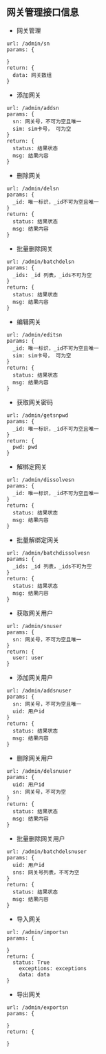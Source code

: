 ## 网关管理接口信息
- 网关管理
```
url: /admin/sn
params: {
  
}
return: {
  data: 网关数组
}
```
- 添加网关
```
url: /admin/addsn
params: {
  sn: 网关号，不可为空且唯一
  sim: sim卡号， 可为空
}
return: {
  status: 结果状态
  msg: 结果内容  
}
```
- 删除网关
```
url: /admin/delsn
params: {
  _id: 唯一标识，_id不可为空且唯一
}
return: {
  status: 结果状态
  msg: 结果内容  
}
```
- 批量删除网关
```
url: /admin/batchdelsn
params: {
  _ids: _id 列表，_ids不可为空
}
return: {
  status: 结果状态
  msg: 结果内容  
}
```
- 编辑网关
```
url: /admin/editsn
params: {
  _id: 唯一标识，_id不可为空且唯一
  sim: sim卡号， 可为空
}
return: {
  status: 结果状态
  msg: 结果内容  
}
```
- 获取网关密码
```
url: /admin/getsnpwd
params: {
  _id: 唯一标识，_id不可为空且唯一
}
return: {
  pwd: pwd
}
```
- 解绑定网关
```
url: /admin/dissolvesn
params: {
  _id: 唯一标识，_id不可为空且唯一
}
return: {
  status: 结果状态
  msg: 结果内容  
}
```
- 批量解绑定网关
```
url: /admin/batchdissolvesn
params: {
  _ids: _id 列表，_ids不可为空
}
return: {
  status: 结果状态
  msg: 结果内容  
}
```
- 获取网关用户
```
url: /admin/snuser
params: {
  sn: 网关号，不可为空且唯一
}
return: {
  user: user
}
```
- 添加网关用户
```
url: /admin/addsnuser
params: {
  sn: 网关号，不可为空且唯一
  uid: 用户id
}
return: {
  status: 结果状态
  msg: 结果内容  
}
```
- 删除网关用户
```
url: /admin/delsnuser
params: {
  uid: 用户id
  sn: 网关号，不可为空
}
return: {
  status: 结果状态
  msg: 结果内容  
}
```
- 批量删除网关用户
```
url: /admin/batchdelsnuser
params: {
  uid: 用户id
  sns: 网关号列表，不可为空
}
return: {
  status: 结果状态
  msg: 结果内容  
}
```
- 导入网关
```
url: /admin/importsn
params: {

}
return: {
  status: True
	exceptions: exceptions
	data: data
}
```
- 导出网关
```
url: /admin/exportsn
params: {
  
}
return: {
   
}
```